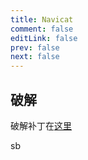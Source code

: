 ```yaml
---
title: Navicat
comment: false
editLink: false
prev: false
next: false
---
```


## 破解

破解补丁在[这里](https://gitee.com/suyin-long/nkp/releases/tag/v16.2.5)

sb
